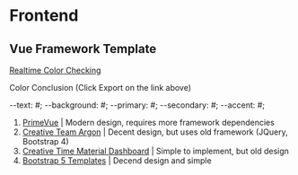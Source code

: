 # Frontend

## Vue Framework Template

[Realtime Color Checking](https://www.realtimecolors.com/?colors=040316-fbfbfe-2f27ce-dddbff-443dff&fonts=Inter-Inter)

Color Conclusion (Click Export on the link above)

--text: #;
--background: #;
--primary: #;
--secondary: #;
--accent: #;

1. [PrimeVue](https://primevue.org/?ref=madewithvuejs.com) | Modern design, requires more framework dependencies
2. [Creative Team Argon](https://demos.creative-tim.com/argon-design-system/index.html) | Decent design, but uses old framework (JQuery, Bootstrap 4)
3. [Creative Time Material Dashboard](https://demos.creative-tim.com/material-dashboard/pages/tables.html) | Simple to implement, but old design
4. [Bootstrap 5 Templates](https://startbootstrap.com/) | Decend design and simple
